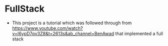 # FullStack

* This project is a tutorial which was followed through from https://www.youtube.com/watch?v=I6ypD7qv3Z8&t=2613s&ab_channel=BenAwad that implemented a full stack
